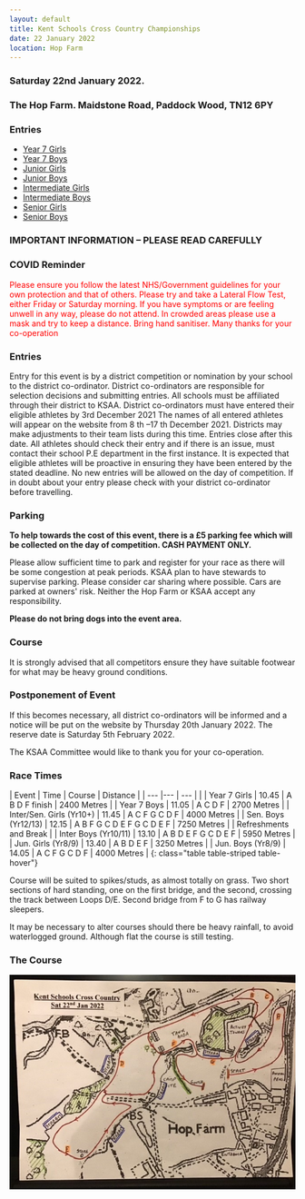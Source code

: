 ```yaml
---
layout: default
title: Kent Schools Cross Country Championships
date: 22 January 2022
location: Hop Farm
---
```


### Saturday 22nd January 2022.

### The Hop Farm. Maidstone Road, Paddock Wood, TN12 6PY

<div class="panel panel-info">
    <div class="panel-heading">
        <h3 class="panel-title">Entries</h3>
    </div>
    <div class="panel-body">
        <ul>
            <li><a href="/files/events/21-22/2022-01-22-kent-schools-cross-country-champs/Year7Girls-RevA.pdf">Year 7 Girls</a></li>
            <li><a href="/files/events/21-22/2022-01-22-kent-schools-cross-country-champs/Year7Boys-RevA.pdf">Year 7 Boys</a></li>
            <li><a href="/files/events/21-22/2022-01-22-kent-schools-cross-country-champs/JuniorGirls-RevA.pdf">Junior Girls</a></li>
            <li><a href="/files/events/21-22/2022-01-22-kent-schools-cross-country-champs/JuniorBoys-RevA.pdf">Junior Boys</a></li>
            <li><a href="/files/events/21-22/2022-01-22-kent-schools-cross-country-champs/InterGirls-RevA.pdf">Intermediate Girls</a></li>
            <li><a href="/files/events/21-22/2022-01-22-kent-schools-cross-country-champs/InterBoys-RevA.pdf">Intermediate Boys</a></li>
            <li><a href="/files/events/21-22/2022-01-22-kent-schools-cross-country-champs/SenGirls-RevA.pdf">Senior Girls</a></li>
            <li><a href="/files/events/21-22/2022-01-22-kent-schools-cross-country-champs/SenBoys-RevA.pdf">Senior Boys</a></li>
        </ul>
    </div>
</div>

### IMPORTANT INFORMATION – PLEASE READ CAREFULLY

### COVID Reminder

<span style="color: red;">
Please ensure you follow the latest NHS/Government guidelines for your own protection and that of others. Please try and take a Lateral Flow Test, either Friday or Saturday morning. If you have symptoms or are feeling unwell in any way, please do not attend. In crowded areas please use a mask and try to keep a distance. Bring hand sanitiser.
</span>
<span style="color: red;">Many thanks for your co-operation</span>

### Entries

Entry for this event is by a district competition or nomination by your school to the district
co-ordinator.
District co-ordinators are responsible for selection decisions and submitting entries.
All schools must be affiliated through their district to KSAA.
District co-ordinators must have entered their eligible athletes by 3rd December 2021
The names of all entered athletes will appear on the website from 8 th –17 th December 2021.
Districts may make adjustments to their team lists during this time. Entries close after this
date.
All athletes should check their entry and if there is an issue, must contact their school P.E
department in the first instance.
It is expected that eligible athletes will be proactive in ensuring they have been entered by the stated deadline.
No new entries will be allowed on the day of competition. If in doubt about your entry please
check with your district co-ordinator before travelling.

### Parking

**To help towards the cost of this event, there is a £5 parking fee which will
be collected on the day of competition. CASH PAYMENT ONLY.**

Please allow sufficient time to park and register for your race as there will be some
congestion at peak periods. KSAA plan to have stewards to supervise parking.
Please consider car sharing where possible.
Cars are parked at owners' risk. Neither the Hop Farm or KSAA accept any responsibility.

**Please do not bring dogs into the event area.**

### Course

It is strongly advised that all competitors ensure they have suitable footwear for what may be
heavy ground conditions.

### Postponement of Event

If this becomes necessary, all district co-ordinators will be informed and a notice will be put on the website by Thursday 20th January 2022. The reserve date is Saturday 5th February 2022.

The KSAA Committee would like to thank you for your co-operation.

### Race Times

| Event | Time | Course | Distance |
| --- |--- | --- | |
| Year 7 Girls | 10.45 | A B D F finish | 2400 Metres |
| Year 7 Boys | 11.05 | A C D F | 2700 Metres |
| Inter/Sen. Girls (Yr10+) | 11.45 | A C F G C D F | 4000 Metres |
| Sen. Boys (Yr12/13) | 12.15 | A B F G C D E F G C D E F | 7250 Metres |
| Refreshments and Break |
| Inter Boys (Yr10/11) | 13.10 | A B D E F G C D E F | 5950 Metres |
| Jun. Girls (Yr8/9) | 13.40 | A B D E F | 3250 Metres |
| Jun. Boys (Yr8/9) | 14.05 | A C F G C D F | 4000 Metres |
{: class="table table-striped table-hover"}

Course will be suited to spikes/studs, as almost totally on grass. Two short sections of hard standing, one on the first bridge, and the second, crossing the track between Loops D/E. Second bridge from F to G has railway sleepers.

It may be necessary to alter courses should there be heavy rainfall, to avoid waterlogged ground. Although flat the course is still testing.

### The Course

<a href="/images/events/21-22/2022-01-22-kent-schools-cross-country-champs/course-map.jpg" target="_blank">
    <img src="/images/events/21-22/2022-01-22-kent-schools-cross-country-champs/course-map.jpg" style="max-width:100%;"/>
</a>

